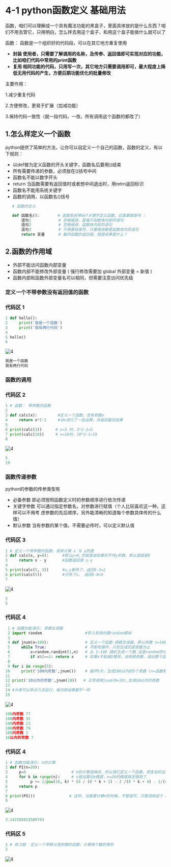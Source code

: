 # 4-1 python函数定义 基础用法
函数，咱们可以理解成一个具有魔法功能的黑盒子，里面具体放的是什么东西？咱们不用去管它，只用明白，怎么样去用这个盒子，和用这个盒子能做什么就可以了

函数： 函数是一个组织好的代码段，可以在其它地方重复使用

- **封装 使用者，只需要了解调用的名称，及传参、返回值即可实现对应的功能，比如咱们代码中常用的print函数**
- **复用 相同功能的代码，只用写一次，其它地方只需要调用即可，最大程度上降低无用代码的产生，方便后期功能优化的批量修改**

主要作用：

1.减少重复代码

2.方便修改，更易于扩展（加减功能）

3.保持代码一致性（就一段代码，一改，所有调用这个函数的都改了）
## 1.怎么样定义一个函数
python提供了简单的方法，让你可以自定义一个自己的函数，函数的定义，有以下规则：

- 以def做为定义函数的开头关键字，函数名后要用()结束
- 所有需要传递的参数，必须放在()括号中间
- 函数名不能以数字开头
- return 当函数需要有返回值时或者想中间退出时，用retrn返回标识
- 函数名不能用系统关键字
- 函数的调用，以函数名()括号
```python
   # 函数的定义

   def 函数名():        # 函数名前带def关键字定义函数，后面要跟冒号 :  
       语句1            # 空格缩进，是属于函数体内部的语句
       语句2            # 空格缩进，函数体内部的语句
       语句3            # 不需要结束符，只要缩进都是函数体内的语句
       return 变量      # 最终函数的返回值，就是结果是什么？
 ```
## 2.函数的作用域
- 外部不能访问函数内部变量
- 函数内部不能修改外部变量 ( 强行修改需要加 global 外部变量 = 新值 )
- 函数内部和函数外部变量名可以相同，但需要注意访问优先级
### 定义一个不带参数没有返回值的函数
### 代码区 1
```python
1 def hello():
2     print('我是一个函数')
3     print('我有两行代码')
4    
5 hello()
6     
```
![4](https://user-images.githubusercontent.com/103555341/163546933-bee710b5-943e-454e-b00d-922d2b897614.jpg)
```python
我是一个函数
我有两行代码
```
### 函数的调用
### 代码区 2
```python
1 # 函数： 带参数的函数
2 
3 def calc(x):         #定义一个函数，含有参数x
4     return x*2-1     #对x进行了一些运算，并返回最后结果 
5     
6 print(calc(3))      # x=3 时，3*2-1=5
7 print(calc(10))     # x=10时，10*2-1=19
8
```
![4](https://user-images.githubusercontent.com/103555341/163546933-bee710b5-943e-454e-b00d-922d2b897614.jpg)
```python
5
19
```
### 函数传递参数
python的参数的传参类型有
- 必备参数 即必须按照函数定义时的参数顺序进行依次传递
- 关键字参数 可以通过指定参数名，对参数进行赋值（个人比较喜欢这一种，这样可以不用考 虑参数的先后顺序，另外能清晰的知道每个参数具体传的什么值）
- 默认参数 当有参数的某个值，不需要必传时，可以定义默认值
### 代码区 3
```python
1 # 定义一个带参数的函数，用来计算 x 与 y的差
2 def calc(x, y=0):      #默认y=0,也就是说如果你不传y参数，默认值就是0
3     return x - y       #函数返回值 x-y
4 
5 print(calc(5, 3))      #x,y都传了，返回5-3=2 
6 print(calc(5))         #只传了x， 返回5-0=5 
7 
```
![4](https://user-images.githubusercontent.com/103555341/163546933-bee710b5-943e-454e-b00d-922d2b897614.jpg)
```python
2
5
```
### 代码区 4
```python
 1 # 函数功能演示: 奇数生成器
 2 import random                   #导入系统内置random模块
 3 
 4 def jnum(n=100):                # 定义一个函数-奇数生成器，默认参数 n=100
 5     while True:                 # 不断死循环，只到生成的是奇数为止
 6         x=random.randint(1,n)   # 从 1~100 随机生成一个数 这是random的功能 
 7         if x%2==1: return x     # 如果x不能被2整除，说明是奇数，退出整个函数，同时也退出while循环了
 8 
 9 for i in range(5):               
10     print('100内奇数',jnum())    # 循环5次，生成100以内的5个奇数 (n=函数默认值)
11 
12 print('10以内的奇数',jnum(10))   # 正常调用jsum(N=10),生成10以内的奇数    
13
14 #大家可以多点几次运行，每次的结果都不一样
15
```
![4](https://user-images.githubusercontent.com/103555341/163546933-bee710b5-943e-454e-b00d-922d2b897614.jpg)
```python
100内奇数 77
100内奇数 35
100内奇数 23
100内奇数 79
100内奇数 1
10以内的奇数 7
```
### 代码区 4
```python
1 # 函数功能演示: π的计算
2 def PI(n=20):                
3     p=0                    # π的计算很麻烦，所以我们定义一个函数，把复杂的运算方法包装好了
4     for k in range(n):     # n是运算后π精度，n=20的精度就足够用了      
5          p += 1/pow(16, k) * (4 / (8 * k + 1) - 2 /(8 * k + 4) - 1/(8 * k + 5) - 1 /(8 * k + 6))
6     return p
7 
8 print(PI())               # 这样，当需要计算π的时候，不管细节，只管调用这个 PI()函数即可
9 
```
![4](https://user-images.githubusercontent.com/103555341/163546933-bee710b5-943e-454e-b00d-922d2b897614.jpg)
```python
3.141592653589793
```
### 代码区 5
```python
1 # 练习题  定义一个带默认值参数的函数，计算两个数的乘积
2 
```
![4](https://user-images.githubusercontent.com/103555341/163546933-bee710b5-943e-454e-b00d-922d2b897614.jpg)








